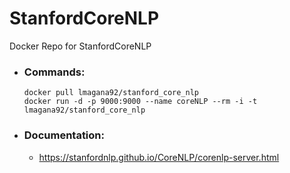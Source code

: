 # StanfordCoreNLP
Docker Repo for StanfordCoreNLP


- ### Commands:
  ```{}
  docker pull lmagana92/stanford_core_nlp
  docker run -d -p 9000:9000 --name coreNLP --rm -i -t lmagana92/stanford_core_nlp
  ```
  
- ### Documentation:
  - https://stanfordnlp.github.io/CoreNLP/corenlp-server.html
